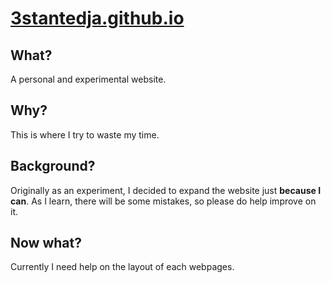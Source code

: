 # [3stantedja.github.io](https://3stantedja.github.io/)
## What?
A personal and experimental website.
## Why?
This is where I try to waste my time.
## Background?
Originally as an experiment, I decided to expand the website just **because I can**. As I learn, there will be some mistakes, so please do help improve on it.
## Now what?
Currently I need help on the layout of each webpages. 

